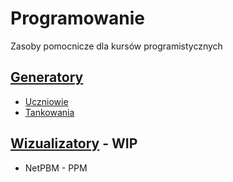# Programowanie

Zasoby pomocnicze dla kursów programistycznych

## [Generatory](Generatory)

* [Uczniowie](Generatory/uczniowie.html)
* [Tankowania](Generatory/tankowania.html)

## [Wizualizatory](Wizualizatory) - WIP

* NetPBM - PPM
